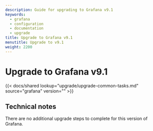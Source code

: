 ```yaml
---
description: Guide for upgrading to Grafana v9.1
keywords:
  - grafana
  - configuration
  - documentation
  - upgrade
title: Upgrade to Grafana v9.1
menutitle: Upgrade to v9.1
weight: 2200
---
```


# Upgrade to Grafana v9.1

{{< docs/shared lookup="upgrade/upgrade-common-tasks.md" source="grafana" version="<GRAFANA VERSION>" >}}

## Technical notes

There are no additional upgrade steps to complete for this version of Grafana.
